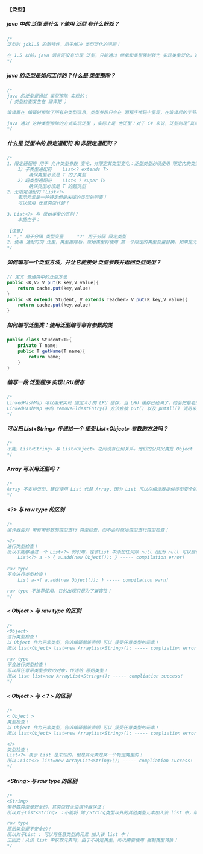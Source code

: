 #### 【泛型】

##### java 中的 泛型 是什么？使用 泛型 有什么好处？

```java
/*
泛型时 jdk1.5 的新特性，用于解决 类型泛化的问题！

在 1.5 以前，java 语言还没有出现 泛型，只能通过 继承和类型强制转化 实现类型泛化，这使得 在编译期间，编译器无法检查出 强制转换是否成功！程序员仅是依赖这个保障类型泛化的正确性，则 ClassCastException 风险将转嫁到 程序的运行期！
*/
```

##### java 的泛型是如何工作的？什么是 类型擦除？

```java
/*
java 的泛型是通过 类型擦除 实现的！
（ 类型检查发生在 编译期 ）

编译器在 编译时擦除了所有的类型信息，类型参数只会在 源程序代码中呈现，在编译后的字节码中，泛型会被替换成原始类型（raw type），并且在相应的地方插入强制转换代码！因此对于 运行期的 java 语言来说，ArrayList<Integer> 与 ArrayList<String> 就是同一个类！

java 通过 这种类型擦除的方式实现泛型 ，实际上是 伪泛型！对于 C# 来说，泛型则是“真实泛型”，不论是在 源程序中还是在 编译后的代码中，类型参数（编译后编程占位符） 都是真实存在的！
*/
```

##### 什么是 泛型中的 限定通配符 和 非限定通配符？

```java
/*
1、限定通配符 用于 允许类型参数 变化，并限定其类型变化：泛型类型必须使用 限定内的类型进行初始化，否则编译出错！
    1）子类型通配符	List<? extends T>
        确保类型必须是 T 的子类型
    2）超类型通配符	List< ? super T>
        确保类型必须是 T 的超类型
2、无限定通配符：List<?> 
	表示元素是一种特定但是未知的类型的列表！
	可以使用 任意类型代替！
	
3、List<?> 与 原始类型的区别？
	本质在于：
	
【注意】
1、"," 用于分隔 类型变量 	"?" 用于分隔 限定类型
2、使用 通配符的 泛型，类型擦除后，原始类型将使用 第一个限定的类型变量替换，如果是无限顶通配符，则使用 Object 替换！
*/
```

##### 如何编写一个泛型方法，并让它能接受 泛型参数并返回泛型类型？

```java
// 定义 普通类中的泛型方法
public <K,V> V put(K key,V value){
    return cache.put(key,value)
}
public <K extends Student, V extends Teacher> V put(K key,V value){
    return cache.put(key,value)
}
```

##### 如何编写泛型类：使用泛型编写带有参数的类

```java
public class Student<T>{
    private T name;
    public T getName(T name){
        return name;
    }
}
```

##### 编写一段 泛型程序 实现 LRU缓存

```java
/*
LinkedHashMap 可以用来实现 固定大小的 LRU 缓存，当 LRU 缓存已经满了，他会把最老的键值移除出缓存。
LinkedHashMap 中的 removeEldestEntry() 方法会被 put() 以及 putAll() 调用来删除最老的键值对。
*/
```

##### 可以把 List\<String> 传递给一个  接受 List\<Object> 参数的方法吗？

```java
/*
不能，List<String> 与 List<Object> 之间没有任何关系，他们的公共父类是 Object ！
*/
```

##### Array 可以用泛型吗？

```java
/*
Array 不支持泛型，建议使用 List 代替 Array，因为 List 可以在编译器提供类型安全的保证，而 Array 不能！
*/
```

##### <?> 与 raw type 的区别

```java
/*
编译器会对 带有带参数的类型进行 类型检查，而不会对原始类型进行类型检查！

<?>
进行类型检查！
所以不能够通过一个 List<?> 的引用，往该list 中添加任何除 null（因为 null 可以赋值给任意对象） 以外的元素，这是因为 无法确定 List<?> 中的元素类型到底是什么，无法保证类型安全！
	List<?> a -> { a.add(new Object()); } ----- compilation error!
	
raw type
不会进行类型检查！
	List a->{ a.add(new Object()); } ----- compilation warn!

raw type 不推荐使用，它的出现只是为了兼容性！
*/
```

##### < Object > 与 raw type 的区别

```java
/*
<Object>
进行类型检查！
以 Object 作为元素类型，告诉编译器该声明 可以 接受任意类型的元素！
所以 List<Object> list=new ArrayList<String>(); ----- compliation error !

raw type
不会进行类型检查！
可以将任意带类型参数的对象，传递给 原始类型！
所以 List list=new ArrayList<String>(); ----- compliation success!
*/
```

##### < Object > 与 < ? >  的区别 

```java
/*
< Object >
类型检查！
以 Object 作为元素类型，告诉编译器该声明 可以 接受任意类型的元素！
所以 List<Object> list=new ArrayList<String>(); ----- compliation error !

<?>
类型检查！
List<?> 表示 List 是未知的，但是其元素是某一个特定类型的！
所以：List<?> list=new ArrayList<String>(); ----- compliation success!
*/
```

##### \<String> 与 raw type 的区别

```java
/*
<String>
带参数类型是安全的，其类型安全由编译器保证！
所以对于List<String> ：不能将 除了String类型以外的其他类型元素加入该 list 中，编译器会报错。正因为此，从该 list 中获取元素时，直接就是 String 类型的，不需要 强制类型转换。 

raw type
原始类型是不安全的！
所以对于List : 可以将任意类型的元素 加入该 list 中！
正因此：从该 list 中获取元素时，由于不确定类型，所以需要使用 强制类型转换！
*/
```
